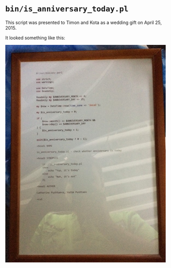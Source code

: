 # `bin/is_anniversary_today.pl`

This script was presented to Timon and Kota as a wedding gift on April 25, 2015.

It looked something like this:

![](/img/example.jpg)
